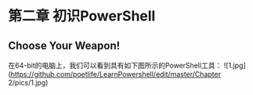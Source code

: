 # 第二章 初识PowerShell
## Choose Your Weapon!
在64-bit的电脑上，我们可以看到具有如下图所示的PowerShell工具：
![1.jpg](https://github.com/poetlife/LearnPowershell/edit/master/Chapter 2/pics/1.jpg)
